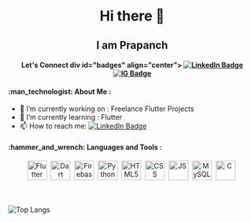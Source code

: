 <div align="center">
<h1>Hi there 👋</h1>
  <h2>I am Prapanch</h2>
  <h4>Let's Connect<//h4>
  div id="badges" align="center">
  <a href="https://www.linkedin.com/in/prapanch-j/">
    <img src="https://img.shields.io/badge/LinkedIn-blue?style=for-the-badge&logo=linkedin&logoColor=white" alt="LinkedIn Badge"/>
  </a>
  <a href="https://www.instagram.com/_mr_offwhite/">
    <img src="https://img.shields.io/badge/Instagram-%23E4405F.svg?style=for-the-badge&logo=Instagram&logoColor=white" alt="IG Badge"/>
  </a>
</div>
</div>
<h4>:man_technologist: About Me :</h4>

- 🔭 I’m currently working on : Freelance Flutter Projects
- 🌱 I’m currently learning : Flutter
- 📫 How to reach me: <a href="https://www.linkedin.com/in/prapanch-j/">
    <img src="https://img.shields.io/badge/LinkedIn-blue?style=for-the-badge&logo=linkedin&logoColor=white" alt="LinkedIn Badge"/>
  </a>
  
 <h4>:hammer_and_wrench: Languages and Tools :</h4>
<div align="inline">
  <div align="center">
   <img src="https://cdn.jsdelivr.net/gh/devicons/devicon/icons/flutter/flutter-original.svg" title="Flutter"  alt="Flutter" width="40" height="40"/>&nbsp;
   <img src="https://cdn.jsdelivr.net/gh/devicons/devicon/icons/dart/dart-original-wordmark.svg" title="Dart"  alt="Dart" width="40" height="40"/>&nbsp;
   <img src="https://cdn.jsdelivr.net/gh/devicons/devicon/icons/firebase/firebase-plain.svg"  title="Firebase"  alt="Firebase" width="40" height="40"/>&nbsp;
   <img src="https://cdn.jsdelivr.net/gh/devicons/devicon/icons/python/python-original-wordmark.svg" title="Python"  alt="Python" width="40" height="40"/>&nbsp;
   <img src="https://cdn.jsdelivr.net/gh/devicons/devicon/icons/html5/html5-original-wordmark.svg" title="HTML5"  alt="HTML5" width="40" height="40"/>&nbsp;
   <img src="https://cdn.jsdelivr.net/gh/devicons/devicon/icons/css3/css3-original-wordmark.svg"  title="CSS"  alt="CSS" width="40" height="40"/>&nbsp;
    <img src="https://cdn.jsdelivr.net/gh/devicons/devicon/icons/javascript/javascript-original.svg"title="JS"  alt="JS" width="40" height="40"/>&nbsp;
    <img src="https://cdn.jsdelivr.net/gh/devicons/devicon/icons/mysql/mysql-original-wordmark.svg"  title="MySQL"  alt="MySQL" width="40" height="40"/>&nbsp;
   <img src="https://cdn.jsdelivr.net/gh/devicons/devicon/icons/c/c-original.svg" title="C"  alt="C" width="40" height="40"/>&nbsp;        
  </div>
 </div>
 <br><br>
 
 ![Top Langs](https://github-readme-stats.vercel.app/api/top-langs/?username=prapanch07&layout=compact&theme=vision-friendly-dark)
